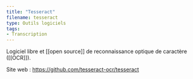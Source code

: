 ```yaml
---
title: "Tesseract"
filename: tesseract
type: Outils logiciels
tags:
- Transcription
---
```


Logiciel libre et [[open source]] de reconnaissance optique de caractère ([[OCR]]).

Site web : <https://github.com/tesseract-ocr/tesseract>

